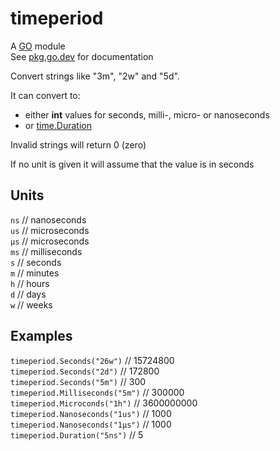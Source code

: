 # timeperiod
A [GO](https://golang.org) module  
See [pkg.go.dev](https://pkg.go.dev/github.com/jimoe/timeperiod) for documentation

Convert strings like "3m", "2w" and "5d".

It can convert to:
- either **int** values for seconds, milli-, micro- or nanoseconds
- or [time.Duration](https://pkg.go.dev/time#Duration)

Invalid strings will return 0 (zero)

If no unit is given it will assume that the value is in seconds

## Units
`ns` // nanoseconds  
`us` // microseconds  
`µs` // microseconds  
`ms` // milliseconds  
`s` // seconds  
`m` // minutes  
`h` // hours  
`d` // days  
`w` // weeks  

## Examples
`timeperiod.Seconds("26w")` // 15724800  
`timeperiod.Seconds("2d")` // 172800  
`timeperiod.Seconds("5m")` // 300  
`timeperiod.Milliseconds("5m")` // 300000  
`timeperiod.Microconds("1h")` // 3600000000  
`timeperiod.Nanoseconds("1us")` // 1000  
`timeperiod.Nanoseconds("1µs")` // 1000  
`timeperiod.Duration("5ns")` // 5  
